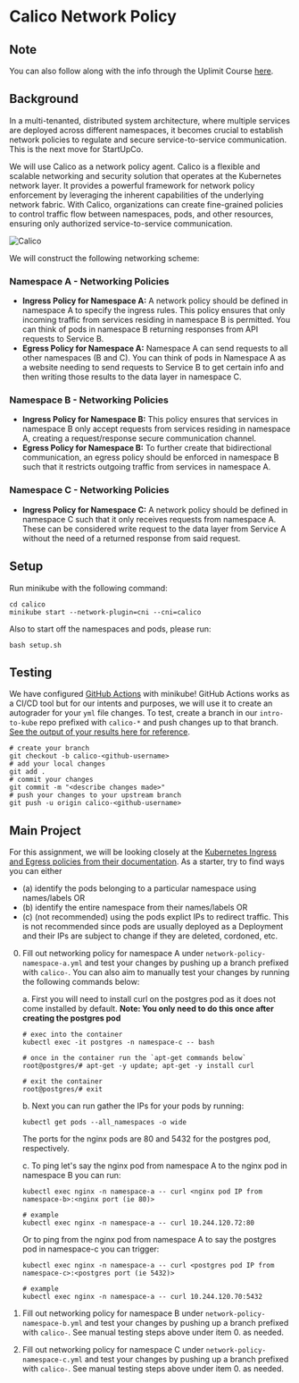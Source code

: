 # Calico Network Policy

## Note

You can also follow along with the info through the Uplimit Course [here](https://uplimit.com/course/kubernetes-managing-containers-at-scale/v2/module/project-3-instructions#corise_clm9w2tpt000k3b7ld7w684cy).

## Background

In a multi-tenanted, distributed system architecture, where multiple services are deployed across different namespaces, it becomes crucial to establish network policies to regulate and secure service-to-service communication. This is the next move for StartUpCo.

We will use Calico as a network policy agent. Calico is a flexible and scalable networking and security solution that operates at the Kubernetes network layer. It provides a powerful framework for network policy enforcement by leveraging the inherent capabilities of the underlying network fabric. With Calico, organizations can create fine-grained policies to control traffic flow between namespaces, pods, and other resources, ensuring only authorized service-to-service communication.

![Calico](./media/diagram.png)

We will construct the following networking scheme:

### Namespace A - Networking Policies
- **Ingress Policy for Namespace A:** A network policy should be defined in namespace A to specify the ingress rules. This policy ensures that only incoming traffic from services residing in namespace B is permitted. You can think of pods in namespace B returning responses from API requests to Service B. 
- **Egress Policy for Namespace A:** Namespace A can send requests to all other namespaces (B and C). You can think of pods in Namespace A as a website needing to send requests to Service B to get certain info and then writing those results to the data layer in namespace C.

### Namespace B - Networking Policies
- **Ingress Policy for Namespace B:** This policy ensures that services in namespace B only accept requests from services residing in namespace A, creating a request/response secure communication channel. 
- **Egress Policy for Namespace B:** To further create that bidirectional communication, an egress policy should be enforced in namespace B such that it restricts outgoing traffic from services in namespace A.

### Namespace C - Networking Policies
- **Ingress Policy for Namespace C:** A network policy should be defined in namespace C such that it only receives requests from namespace A. These can be considered write request to the data layer from Service A without the need of a returned response from said request.

## Setup

Run minikube with the following command:

```
cd calico
minikube start --network-plugin=cni --cni=calico
```

Also to start off the namespaces and pods, please run:

```
bash setup.sh
```

## Testing

We have configured [GitHub Actions](https://github.com/features/actions) with minikube! GitHub Actions works as a CI/CD tool but for our intents and purposes, we will use it to create an autograder for your `yml` file changes. To test, create a branch in our `intro-to-kube` repo prefixed with
`calico-*` and push changes up to that branch. [See the output of your results here for reference](https://github.com/abanuelo/intro-to-kube/actions/workflows/calico.yml).

```
# create your branch
git checkout -b calico-<github-username>
# add your local changes
git add .
# commit your changes
git commit -m "<describe changes made>"
# push your changes to your upstream branch
git push -u origin calico-<github-username>
```

## Main Project

For this assignment, we will be looking closely at the [Kubernetes Ingress and Egress policies from their documentation](https://kubernetes.io/docs/concepts/services-networking/network-policies/). As a starter, try to find ways you can either

- (a) identify the pods belonging to a particular namespace using names/labels OR
- (b) identify the entire namespace from their names/labels OR
- (c) (not recommended) using the pods explict IPs to redirect traffic. This is not recommended since pods are usually deployed as a Deployment and their IPs are subject to change if they are deleted, cordoned, etc.

0. Fill out networking policy for namespace A under `network-policy-namespace-a.yml` and test your changes by pushing up a branch prefixed with `calico-`. You can also aim to manually test your changes by running the following commands below:

    a. First you will need to install curl on the postgres pod as it does not come installed by default. **Note: You only need to do this once after creating the postgres pod**
    ```
    # exec into the container
    kubectl exec -it postgres -n namespace-c -- bash

    # once in the container run the `apt-get commands below`
    root@postgres/# apt-get -y update; apt-get -y install curl

    # exit the container
    root@postgres/# exit
    ```

    b. Next you can run gather the IPs for your pods by running:
    ```
    kubectl get pods --all_namespaces -o wide
    ```
    The ports for the nginx pods are 80 and 5432 for the postgres pod, respectively.

    c. To ping let's say the nginx pod from namespace A to the nginx pod in namespace B you can run:
    ```
    kubectl exec nginx -n namespace-a -- curl <nginx pod IP from namespace-b>:<nginx port (ie 80)>

    # example
    kubectl exec nginx -n namespace-a -- curl 10.244.120.72:80
    ```
    Or to ping from the nginx pod from namespace A to say the postgres pod in namespace-c you can trigger:
    ```
    kubectl exec nginx -n namespace-a -- curl <postgres pod IP from namespace-c>:<postgres port (ie 5432)>

    # example
    kubectl exec nginx -n namespace-a -- curl 10.244.120.70:5432
    ```

1. Fill out networking policy for namespace B under `network-policy-namespace-b.yml` and test your changes by pushing up a branch prefixed with `calico-`. See manual testing steps above under item 0. as needed.

2. Fill out networking policy for namespace C under `network-policy-namespace-c.yml` and test your changes by pushing up a branch prefixed with `calico-`. See manual testing steps above under item 0. as needed.


